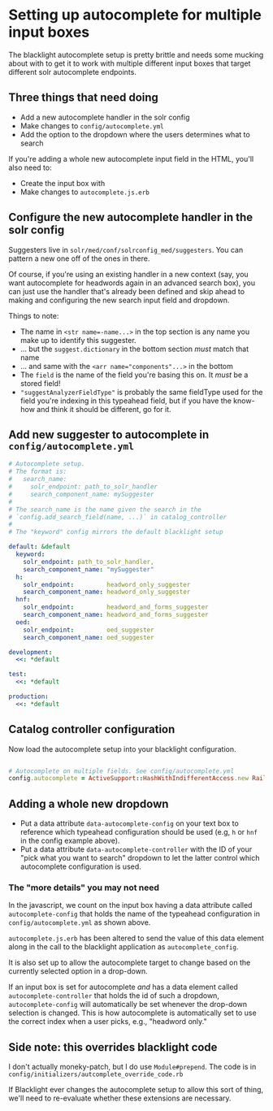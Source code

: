 # Setting up autocomplete for multiple input boxes

The blacklight autocomplete setup is pretty brittle and needs some mucking
about with to get it to work with multiple different input boxes that
target different solr autocomplete endpoints. 

## Three things that need doing
* Add a new autocomplete handler in the solr config
* Make changes to `config/autocomplete.yml`
* Add the option to the dropdown where the users determines what to search

If you're adding a whole new autocomplete input field in the HTML,
you'll also need to:
* Create the input box with  
* Make changes to `autocomplete.js.erb` 


## Configure the new autocomplete handler in the solr config

Suggesters live in `solr/med/conf/solrconfig_med/suggesters`. You 
can pattern a new one off of the ones in there.

Of course, if you're using an existing handler in a new context (say,
you want autocomplete for headwords again in an advanced search box), you 
can just use the handler that's already been defined and skip ahead to 
making and configuring the new search input field and dropdown.

Things to note:
* The name in `<str name=-name...>` in the top section is any name you
make up to identify this suggester. 
* ... but the `suggest.dictionary` in the bottom section *must* match that name
* ... and same with the `<arr name="components"...>` in the bottom
* The `field` is the name of the field you're basing this on. It *must*
be a stored field!
* `"suggestAnalyzerFieldType"` is probably the same fieldType used for the
field you're indexing in this typeahead field, but if you have the know-how
and think it should be different, go for it.


## Add new suggester to autocomplete in `config/autocomplete.yml`

```yaml
# Autocomplete setup.
# The format is:
#   search_name:
#     solr_endpoint: path_to_solr_handler
#     search_component_name: mySuggester
#
# The search_name is the name given the search in the
# `config.add_search_field(name, ...)` in catalog_controller
#
# The "keyword" config mirrors the default blacklight setup

default: &default
  keyword: 
    solr_endpoint: path_to_solr_handler,
    search_component_name: "mySuggester"
  h:
    solr_endpoint:         headword_only_suggester
    search_component_name: headword_only_suggester
  hnf:
    solr_endpoint:         headword_and_forms_suggester
    search_component_name: headword_and_forms_suggester
  oed:
    solr_endpoint:         oed_suggester
    search_component_name: oed_suggester

development:
  <<: *default

test:
  <<: *default

production:
  <<: *default

```

## Catalog controller configuration

Now load the autocomplete setup into your blacklight configuration.

```ruby

# Autocomplete on multiple fields. See config/autocomplete.yml
config.autocomplete = ActiveSupport::HashWithIndifferentAccess.new Rails.application.config_for(:autocomplete)

```

## Adding a whole new dropdown
* Put a data attribute `data-autocomplete-config` on your text box
    to reference which typeahead configuration should be used (e.g,
    `h` or `hnf` in the config example above). 
* Put a data attribute `data-autocomplete-controller` with the ID of
    your "pick what you want to search" dropdown to let the latter
    control which autocomplete configuration is used.

### The "more details" you may not need
    
In the javascript, we count on the input box having a data attribute called
`autocomplete-config` that holds the name of the typeahead configuration
in `config/autocomplete.yml` as shown above.

`autocomplete.js.erb` has been altered to send the value of this
data element along in the call to the blacklight application as `autocomplete_config`.

It is also set up to allow the autocomplete target to change based on the 
currently selected option in a drop-down. 

If an input box is set for autocomplete *and* has a data element called
`autocomplete-controller` that holds the id of such a dropdown, 
`autocomplete-config` will automatically be set whenever the drop-down
selection is changed. This is how autocomplete is automatically set to use
the correct index when a user picks, e.g., "headword only."

## Side note: this overrides blacklight code

I don't actually moneky-patch, but I do use `Module#prepend`. The code
is in `config/initializers/autcomplete_override_code.rb`

If Blacklight ever changes the autocomplete setup to allow this sort of
thing, we'll need to re-evaluate whether these extensions are necessary.
